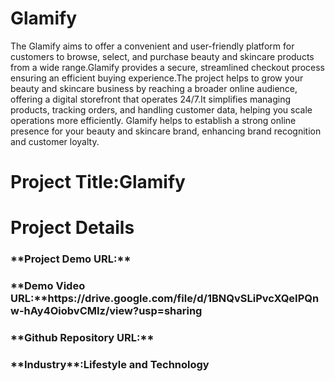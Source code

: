 <h1>Glamify</h1>
The Glamify aims to offer a convenient and user-friendly platform for customers to browse, select, and purchase beauty and skincare products from a wide range.Glamify provides a secure, streamlined checkout process ensuring an efficient buying experience.The project helps to grow your beauty and skincare business by reaching a broader online audience, offering a digital storefront that operates 24/7.It simplifies managing products, tracking orders, and handling customer data, helping you scale operations more efficiently.
Glamify helps to establish a strong online presence for your beauty and skincare brand, enhancing brand recognition and customer loyalty.
<h1>Project Title:Glamify</h1>
<h1>Project Details</h1>
<h3>**Project Demo URL:**</h3>
<h3>**Demo Video URL:**https://drive.google.com/file/d/1BNQvSLiPvcXQeIPQnw-hAy4OiobvCMIz/view?usp=sharing</h3>
<h3>**Github Repository URL:**</h3>
<h3>**Industry**:Lifestyle and Technology</h3>
